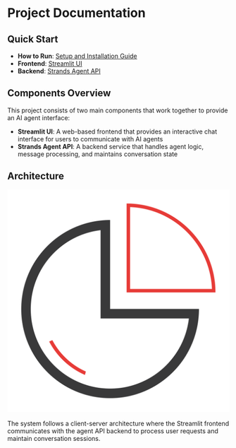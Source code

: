 # Project Documentation

## Quick Start

- **How to Run**: [Setup and Installation Guide](how_to_run.md)
- **Frontend**: [Streamlit UI](streamlit_ui.md)
- **Backend**: [Strands Agent API](strands_agent_api.md)

## Components Overview

This project consists of two main components that work together to provide an AI agent interface:

- **Streamlit UI**: A web-based frontend that provides an interactive chat interface for users to communicate with AI agents
- **Strands Agent API**: A backend service that handles agent logic, message processing, and maintains conversation state

## Architecture

![Architecture Diagram](assets/example.svg)

The system follows a client-server architecture where the Streamlit frontend communicates with the agent API backend to process user requests and maintain conversation sessions.